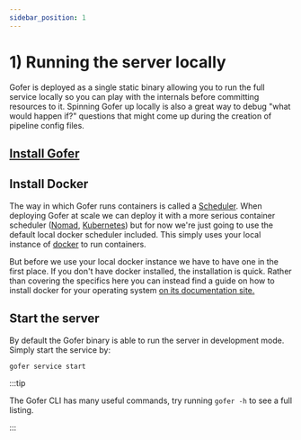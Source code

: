 ```yaml
---
sidebar_position: 1
---
```


# 1) Running the server locally

Gofer is deployed as a single static binary allowing you to run the full service locally so you can play with the
internals before committing resources to it. Spinning Gofer up locally is also a great way to
debug "what would happen if?" questions that might come up during the creation of pipeline config files.

## [Install Gofer](../installing-gofer)

## Install Docker

The way in which Gofer runs containers is called a [Scheduler](../../schedulers/overview). When deploying Gofer at scale we can deploy it with a more serious container scheduler ([Nomad](https://www.nomadproject.io/), [Kubernetes](https://kubernetes.io/)) but for now we're just going to use the default local docker scheduler included. This simply uses your local instance of [docker](../../schedulers/docker/overview) to run containers.

But before we use your local docker instance we have to have one in the first place. If you don't have docker installed, the installation is quick. Rather than covering the specifics here you can instead find a guide on how to install docker for your operating system [on its documentation site.](https://docs.docker.com/get-docker/)

## Start the server

By default the Gofer binary is able to run the server in development mode. Simply start the service by:

```shell
gofer service start
```

:::tip

The Gofer CLI has many useful commands, try running `gofer -h` to see a full listing.

:::
